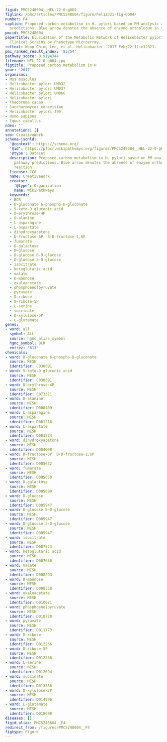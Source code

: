 ```yaml
---
figid: PMC5248604__HEL-22-0-g004
figlink: /pmc/articles/PMC5248604/figure/hel12321-fig-0004/
number: F4
caption: Proposed carbon metabolism in H. pylori based on PM analysis and KEGG pathway
  predictions. Blue arrow denotes the absence of enzyme orthologue in the reaction.
pmcid: PMC5248604
papertitle: Elucidation of the Metabolic Network of Helicobacter pylori J99 and Malaysian
  Clinical Strains by Phenotype Microarray.
reftext: Woon Ching Lee, et al. Helicobacter. 2017 Feb;22(1):e12321.
pmc_ranked_result_index: '93754'
pathway_score: 0.9194344
filename: HEL-22-0-g004.jpg
figtitle: Proposed carbon metabolism in H
year: '2017'
organisms:
- Mus musculus
- Helicobacter pylori UM032
- Helicobacter pylori UM037
- Helicobacter pylori UM066
- Helicobacter pylori
- Theobroma cacao
- Saccharomyces cerevisiae
- Helicobacter pylori J99
- Homo sapiens
- Equus caballus
ndex: ''
annotations: []
seo: CreativeWork
schema-jsonld:
  '@context': https://schema.org/
  '@id': https://pfocr.wikipathways.org/figures/PMC5248604__HEL-22-0-g004.html
  '@type': Dataset
  description: Proposed carbon metabolism in H. pylori based on PM analysis and KEGG
    pathway predictions. Blue arrow denotes the absence of enzyme orthologue in the
    reaction.
  license: CC0
  name: CreativeWork
  creator:
    '@type': Organization
    name: WikiPathways
  keywords:
  - BCR
  - D-gluconate 6-phospho-D-gluconate
  - 5-keto-D gluconic acid
  - D-erythrose-4P
  - D-alanine
  - L-asparagine
  - L-aspartate
  - dihydroxyacetone
  - D-fructose-6P  B-D-fructose-1,6P
  - fumarate
  - D-galactose
  - D-glucose
  - D-glucose B-D-glucose
  - D-glucose a-D-glucose
  - isocitrate
  - ketoglutaric acid
  - malate
  - D-mannose
  - oxaloacetate
  - phosphoenolpyruvate
  - pyruvate
  - D-ribose
  - D-ribose-5P
  - L-serine
  - succinate
  - D-xylulose-5P
  - L-glutamate
genes:
- word: all
  symbol: ALL
  source: hgnc_alias_symbol
  hgnc_symbol: BCR
  entrez: '613'
chemicals:
- word: D-gluconate 6-phospho-D-gluconate
  source: MESH
  identifier: C030691
- word: 5-keto-D gluconic acid
  source: MESH
  identifier: C030691
- word: D-erythrose-4P
  source: MESH
  identifier: C073321
- word: D-alanine
  source: MESH
  identifier: D000409
- word: L-asparagine
  source: MESH
  identifier: D001216
- word: L-aspartate
  source: MESH
  identifier: D001224
- word: dihydroxyacetone
  source: MESH
  identifier: D004098
- word: D-fructose-6P  B-D-fructose-1,6P
  source: MESH
  identifier: D005632
- word: fumarate
  source: MESH
  identifier: D005650
- word: D-galactose
  source: MESH
  identifier: D005690
- word: D-glucose
  source: MESH
  identifier: D005947
- word: D-glucose B-D-glucose
  source: MESH
  identifier: D005947
- word: D-glucose a-D-glucose
  source: MESH
  identifier: D005947
- word: isocitrate
  source: MESH
  identifier: D007523
- word: ketoglutaric acid
  source: MESH
  identifier: D007656
- word: malate
  source: MESH
  identifier: D008293
- word: D-mannose
  source: MESH
  identifier: D008358
- word: oxaloacetate
  source: MESH
  identifier: D010071
- word: phosphoenolpyruvate
  source: MESH
  identifier: D010728
- word: pyruvate
  source: MESH
  identifier: D011773
- word: D-ribose
  source: MESH
  identifier: D012266
- word: D-ribose-5P
  source: MESH
  identifier: D012266
- word: L-serine
  source: MESH
  identifier: D012694
- word: succinate
  source: MESH
  identifier: D013386
- word: D-xylulose-5P
  source: MESH
  identifier: D014996
- word: L-glutamate
  source: MESH
  identifier: D018698
diseases: []
figid_alias: PMC5248604__F4
redirect_from: /figures/PMC5248604__F4
figtype: Figure
---
```


